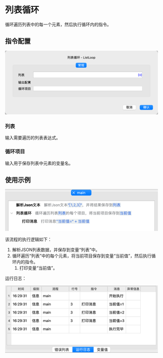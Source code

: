 # 列表循环

循环遍历列表中的每一个元素，然后执行循环内的指令。

## 指令配置

![列表循环配置对话框](list_loop_config.png)

### 列表

输入需要遍历的列表表达式。

### 循环项目

输入用于保存列表中元素的变量名。

## 使用示例

![列表循环示例流程截图](list_loop_demo_process.png)

该流程的执行逻辑如下：

1. 解析JSON列表数据，并保存到变量“列表”中。
2. 循环遍历“列表”中的每个元素，将当前项目保存到变量“当前值”，然后执行循环内的指令。
    1. 打印变量“当前值”。

运行日志：

![列表循环示例流程运行日志](list_loop_demo_log.png)
